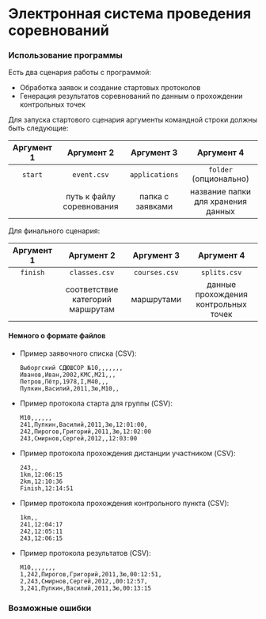 # Электронная система проведения соревнований

### Использование программы

Есть два сценария работы с программой:  
* Обработка заявок и создание стартовых протоколов
* Генерация результатов соревнований по данным о прохождении контрольных точек

Для запуска стартового сценария аргументы командной строки должны быть следующие:

| Аргумент 1      | Аргумент 2 |Аргумент 3 |Аргумент 4 |
| :-----------: | :-----------: |:-----------: | :-----------: |
|  `start`      | `event.csv` |`applications` |`folder` (опционально) |
|        | путь к файлу соревнования |папка с заявками | название папки для хранения данных |

Для финального сценария:

| Аргумент 1      | Аргумент 2 |Аргумент 3 |Аргумент 4 |
| :-----------: | :-----------: |:-----------: | :-----------: |
|  `finish`      | `classes.csv` |`courses.csv` |`splits.csv` |
|        | соответствие категорий маршрутам |маршрутами | данные прохождения контрольных точек |

#### Немного о формате файлов
* Пример заявочного списка (CSV):

    ```csv
    Выборгский СДЮШСОР №10,,,,,,,
    Иванов,Иван,2002,КМС,М21,,,
    Петров,Пётр,1978,I,М40,,,  
    Пупкин,Василий,2011,3ю,М10,,
    ```

* Пример протокола старта для группы (CSV):

    ```csv
    М10,,,,,,
    241,Пупкин,Василий,2011,3ю,12:01:00,
    242,Пирогов,Григорий,2011,3ю,12:02:00
    243,Смирнов,Сергей,2012,,12:03:00
    ```

* Пример протокола прохождения дистанции участником (CSV):

    ```csv
    243,,
    1km,12:06:15
    2km,12:10:36
    Finish,12:14:51
    ```

* Пример протокола прохождения контрольного пункта (CSV):

    ```csv
    1km,,
    241,12:04:17
    242,12:05:11
    243,12:06:15
    ```

* Пример протокола результатов (CSV):

    ```csv
    М10,,,,,,,
    1,242,Пирогов,Григорий,2011,3ю,00:12:51,
    2,243,Смирнов,Сергей,2012,,00:12:57,
    3,241,Пупкин,Василий,2011,3ю,00:13:15
    ```

### Возможные ошибки